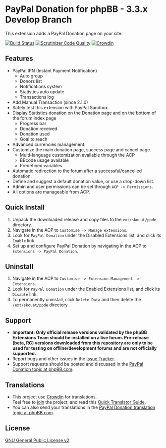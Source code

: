 # PayPal Donation for phpBB - 3.3.x Develop Branch
This extension adds a PayPal Donation page on your site.

[![Build Status](https://github.com/Skouat/ext_paypal_donation/workflows/Tests/badge.svg)](https://github.com/Skouat/ext_paypal_donation/actions) [![Scrutinizer Code Quality](https://scrutinizer-ci.com/g/Skouat/ext_paypal_donation/badges/quality-score.png?b=develop-3.3.x)](https://scrutinizer-ci.com/g/Skouat/ext_paypal_donation/?branch=develop-3.3.x) [![Crowdin](https://badges.crowdin.net/skouat-ppde/localized.svg)](https://crowdin.com/project/skouat-ppde)

## Features
  * PayPal IPN (Instant Payment Notification)
    * Auto group
    * Donors list
    * Notifications system
    * Statistics auto update
    * Transactions log
  * Add Manual Transaction (since 2.1.0)
  * Safely test this extension with PayPal Sandbox.
  * Display Statistics donation on the Donation page and on the bottom of the forum index page
    * Progress bar
    * Donation received
    * Donation used
    * Goal to reach
  * Advanced currencies management.
  * Customize the main donation page, success page and cancel page.
    * Multi-language customization available through the ACP
    * BBcode usage available
    * Predefined variables
  * Automatic redirection to the forum after a successful/cancelled donation.
  * Define and suggest a default donation value, or use a drop-down list.
  * Admin and user permissions can be set through `ACP -> Permissions`.
  * All options are manageable from ACP.

## Quick Install
  1. Unpack the downloaded release and copy files to the `ext/skouat/ppde` directory.
  2. Navigate in the ACP to `Customise -> Manage extensions`.
  3. Look for `PayPal Donation` under the Disabled Extensions list, and click its `Enable` link.
  4. Set up and configure PayPal Donation by navigating in the ACP to `Extensions -> PayPal Donation`.

## Uninstall
  1. Navigate in the ACP to `Customise -> Extension Management -> Extensions`.
  2. Look for `PayPal Donation` under the Enabled Extensions list, and click its `Disable` link.
  3. To permanently uninstall, click `Delete Data` and then delete the `/ext/skouat/ppde` directory.

## Support
  * **Important: Only official release versions validated by the phpBB Extensions Team should be installed on a live forum. Pre-release (beta, RC) versions downloaded from this repository are only to be used for testing on offline/development forums and are not officially supported.**
  * Report bugs and other issues in the [Issue Tracker](https://github.com/Skouat/ext_paypal_donation/issues).
  * Support requests should be posted and discussed in the [PayPal Donation topic at phpBB.com](https://www.phpbb.com/community/viewtopic.php?f=456&t=2358616).

## Translations
  * This project use [Crowdin](https://crwd.in/skouat-ppde) for translations.  
    Feel free to [join](https://crwd.in/skouat-ppde) the project, and read this [Quick Translator Guide](https://github.com/Skouat/ext_paypal_donation/blob/develop-3.3.x/docs/crowdin.md).
  * You can also send your translations in the [PayPal Donation translation topic at phpBB.com](https://www.phpbb.com/customise/db/extension/paypal_donation_extension/support/topic/216046).

## License
[GNU General Public License v2](https://opensource.org/licenses/GPL-2.0)
